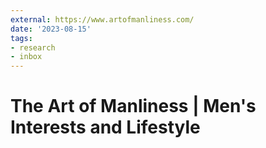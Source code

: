 ```yaml
---
external: https://www.artofmanliness.com/
date: '2023-08-15'
tags:
- research
- inbox
---
```


# The Art of Manliness | Men's Interests and Lifestyle
